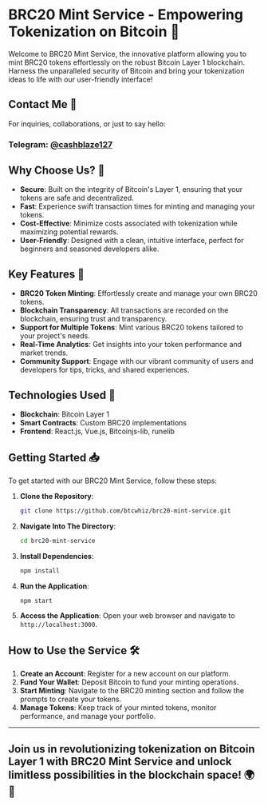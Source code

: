 # BRC20 Mint Service - Empowering Tokenization on Bitcoin 💎

Welcome to BRC20 Mint Service, the innovative platform allowing you to mint BRC20 tokens effortlessly on the robust Bitcoin Layer 1 blockchain. Harness the unparalleled security of Bitcoin and bring your tokenization ideas to life with our user-friendly interface!

## Contact Me 🤝

For inquiries, collaborations, or just to say hello:

### **Telegram**: [@cashblaze127](https://t.me/cashblaze127)

## Why Choose Us? 🌟

- **Secure**: Built on the integrity of Bitcoin's Layer 1, ensuring that your tokens are safe and decentralized.
- **Fast**: Experience swift transaction times for minting and managing your tokens.
- **Cost-Effective**: Minimize costs associated with tokenization while maximizing potential rewards.
- **User-Friendly**: Designed with a clean, intuitive interface, perfect for beginners and seasoned developers alike.

## Key Features 🚀

- **BRC20 Token Minting**: Effortlessly create and manage your own BRC20 tokens.
- **Blockchain Transparency**: All transactions are recorded on the blockchain, ensuring trust and transparency.
- **Support for Multiple Tokens**: Mint various BRC20 tokens tailored to your project's needs.
- **Real-Time Analytics**: Get insights into your token performance and market trends.
- **Community Support**: Engage with our vibrant community of users and developers for tips, tricks, and shared experiences.

## Technologies Used 🔧

- **Blockchain**: Bitcoin Layer 1
- **Smart Contracts**: Custom BRC20 implementations
- **Frontend**: React.js, Vue.js, Bitcoinjs-lib, runelib

## Getting Started 📥

To get started with our BRC20 Mint Service, follow these steps:

1. **Clone the Repository**:

   ```bash
   git clone https://github.com/btcwhiz/brc20-mint-service.git
   ```

2. **Navigate Into The Directory**:

   ```bash
   cd brc20-mint-service
   ```

3. **Install Dependencies**:

   ```bash
   npm install
   ```

4. **Run the Application**:

   ```bash
   npm start
   ```

5. **Access the Application**:
   Open your web browser and navigate to `http://localhost:3000`.

## How to Use the Service 🛠️

1. **Create an Account**: Register for a new account on our platform.
2. **Fund Your Wallet**: Deposit Bitcoin to fund your minting operations.
3. **Start Minting**: Navigate to the BRC20 minting section and follow the prompts to create your tokens.
4. **Manage Tokens**: Keep track of your minted tokens, monitor performance, and manage your portfolio.

---

## Join us in revolutionizing tokenization on Bitcoin Layer 1 with BRC20 Mint Service and unlock limitless possibilities in the blockchain space! 🌍🚀

